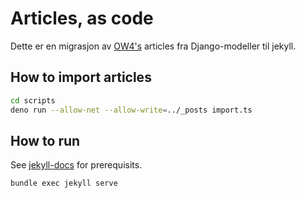 # Articles, as code

Dette er en migrasjon av [OW4's](https://github.com/dotkom/onlineweb4) articles fra Django-modeller til jekyll.

## How to import articles

```sh
cd scripts
deno run --allow-net --allow-write=../_posts import.ts
```

## How to run

See [jekyll-docs](https://jekyllrb.com/docs/) for prerequisits.

```sh
bundle exec jekyll serve
```
